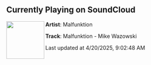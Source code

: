 ## Currently Playing on SoundCloud

[<img align="left" width="100" src="https://i1.sndcdn.com/artworks-eeaj5NZxaAEIv3Uv-gHF6Jw-t500x500.png">](https://soundcloud.com/malfunktionmusic/mike_wazowski)

**Artist**: Malfunktion 

**Track**: Malfunktion - Mike Wazowski

Last updated at 4/20/2025, 9:02:48 AM
